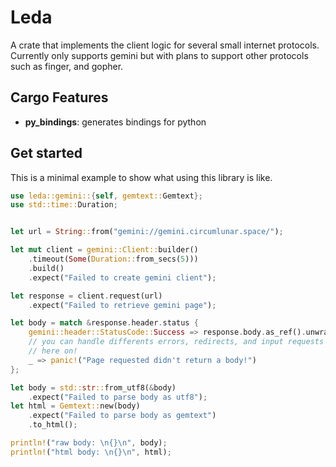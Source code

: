 # Leda

A crate that implements the client logic for several small internet protocols. Currently only
supports gemini but with plans to support other protocols such as finger, and gopher.

## Cargo Features

- **py_bindings**: generates bindings for python

## Get started

This is a minimal example to show what using this library is like.

```rs
use leda::gemini::{self, gemtext::Gemtext};
use std::time::Duration;


let url = String::from("gemini://gemini.circumlunar.space/");

let mut client = gemini::Client::builder()
    .timeout(Some(Duration::from_secs(5)))
    .build()
    .expect("Failed to create gemini client");

let response = client.request(url)
    .expect("Failed to retrieve gemini page");

let body = match &response.header.status {
    gemini::header::StatusCode::Success => response.body.as_ref().unwrap(),
    // you can handle differents errors, redirects, and input requests as you see fit from
    // here on!
    _ => panic!("Page requested didn't return a body!")
};

let body = std::str::from_utf8(&body)
    .expect("Failed to parse body as utf8");
let html = Gemtext::new(body)
    .expect("Failed to parse body as gemtext")
    .to_html();

println!("raw body: \n{}\n", body);
println!("html body: \n{}\n", html);
```